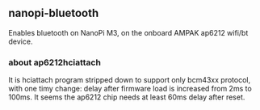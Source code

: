 ## nanopi-bluetooth

Enables bluetooth on NanoPi M3, on the onboard AMPAK ap6212 wifi/bt
device.


### about ap6212hciattach

It is hciattach program stripped down to support only bcm43xx protocol,
with one timy change: delay after firmware load is increased from 2ms to
100ms. It seems the ap6212 chip needs at least 60ms delay after reset.
